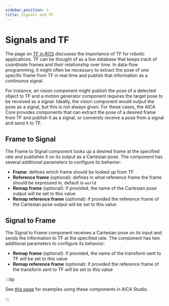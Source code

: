 ```yaml
---
sidebar_position: 1
title: Signals and TF
---
```


# Signals and TF

The page on [TF in ROS](../../ros-concepts/tf.md) discusses the importance of TF for robotic applications. TF can be
thought of as a live database that keeps track of coordinate frames and their relationship over time. In data-flow
programming, it might often be necessary to extract the pose of one specific frame from TF in real time and publish that
information as a continuous signal.

For instance, an vision component might publish the pose of a detected object to TF and a motion generator component
requires the target pose to be received as a signal. Ideally, the vision component would output the pose as a signal,
but this is not always given. For these cases, the AICA Core provides components that can extract the pose of a desired
frame from TF and publish it as a signal, or conversly receive a pose from a signal and send it to TF.

## Frame to Signal

The Frame to Signal component looks up a desired frame at the specified rate and publishes it on its output as a
Cartesian pose. The component has several additional parameters to configure its behavior:

- **Frame**: defines which frame should be looked up from TF
- **Reference frame** (optional): defines in what reference frame the frame should be expressed in, default is `world`
- **Remap frame** (optional): if provided, the name of the Cartesian pose output will be set to this value
- **Remap reference frame** (optional): if provided the reference frame of the Cartesian pose output will be set to this
  value

## Signal to Frame

The Signal to Frame component receives a Cartesian pose on its input and sends the information to TF at the specified
rate. The component has two additional parameters to configure its behavior:

- **Remap frame** (optional): if provided, the name of the transform sent to TF will be set to this value
- **Remap reference frame** (optional): if provided the reference frame of the transform sent to TF will be set to this
  value

:::tip

See [this page](../../../examples/core-components/signals-tf.md) for examples using these components in AICA Studio.

:::